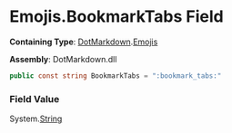 # Emojis\.BookmarkTabs Field

**Containing Type**: [DotMarkdown](../../README.md)\.[Emojis](../README.md)

**Assembly**: DotMarkdown\.dll

```csharp
public const string BookmarkTabs = ":bookmark_tabs:"
```

### Field Value

System\.[String](https://docs.microsoft.com/en-us/dotnet/api/system.string)